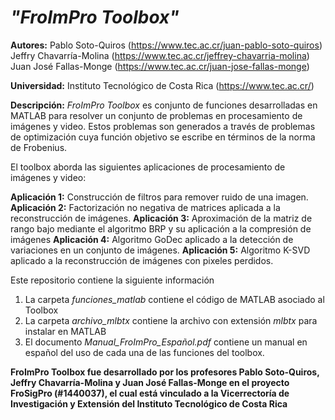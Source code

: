 # *"FroImPro Toolbox"*

**Autores:** Pablo Soto-Quiros        (https://www.tec.ac.cr/juan-pablo-soto-quiros)           
             Jeffry Chavarría-Molina  (https://www.tec.ac.cr/jeffrey-chavarria-molina)
             Juan José Fallas-Monge   (https://www.tec.ac.cr/juan-jose-fallas-monge)

**Universidad:** Instituto Tecnológico de Costa Rica (https://www.tec.ac.cr/)

**Descripción:** *FroImPro Toolbox* es conjunto de funciones desarrolladas en MATLAB para resolver un conjunto de problemas en procesamiento de imágenes y video. Estos problemas son generados a través de problemas de optimización cuya función objetivo se escribe en términos de la norma de Frobenius. 

El toolbox aborda las siguientes aplicaciones de procesamiento de imágenes y video:

  **Aplicación 1:** Construcción de filtros para remover ruido de una imagen.
  **Aplicación 2:** Factorización no negativa de matrices aplicada a la reconstrucción de imágenes.
  **Aplicación 3:** Aproximación de la matriz de rango bajo mediante el algoritmo BRP y su aplicación a la compresión de imágenes
  **Aplicación 4:** Algoritmo GoDec aplicado a la detección de variaciones en un conjunto de imágenes.
  **Aplicación 5:** Algoritmo K-SVD aplicado a la reconstrucción de imágenes con pixeles perdidos.
  
Este repositorio contiene la siguiente información 

  1. La carpeta *funciones_matlab* contiene el código de MATLAB asociado al Toolbox
  2. La carpeta *archivo_mlbtx* contiene la archivo con extensión *mlbtx* para instalar en MATLAB
  3. El documento *Manual_FroImPro_Español.pdf* contiene un manual en español del uso de cada una de las funciones del toolbox.

**FroImPro Toolbox fue desarrollado por los profesores Pablo Soto-Quiros, Jeffry Chavarría-Molina y Juan José Fallas-Monge en el proyecto FroSigPro (#1440037), el cual está vinculado a la Vicerrectoría de Investigación y Extensión del Instituto Tecnológico de Costa Rica**
